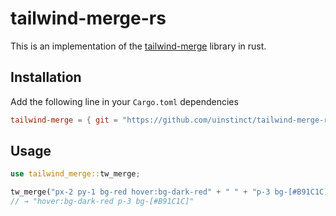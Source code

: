 # tailwind-merge-rs

This is an implementation of the [tailwind-merge](https://github.com/dcastil/tailwind-merge) library in rust.

## Installation

Add the following line in your `Cargo.toml` dependencies

```toml
tailwind-merge = { git = "https://github.com/uinstinct/tailwind-merge-rs.git" }
```

## Usage

```rs
use tailwind_merge::tw_merge;

tw_merge("px-2 py-1 bg-red hover:bg-dark-red" + " " + "p-3 bg-[#B91C1C]")
// → "hover:bg-dark-red p-3 bg-[#B91C1C]"
```